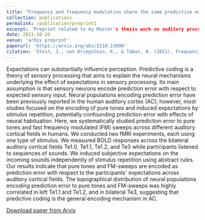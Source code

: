 ```yaml
---
title: "Frequency and frequency modulation share the same predictive encoding mechanisms in human auditory cortex"
collection: publications
permalink: /publication/preprint1
excerpt: 'Preprint related to my Master's thesis work on auditory processing.'
date: 2021-10-26
venue: 'arXiv preprint'
paperurl: 'https://arxiv.org/abs/2110.13690'
citation: 'Stein, J., von Kriegstein, K., & Tabas, A. (2021). Frequency and frequency modulation share the same predictive encoding mechanisms in human auditory cortex. &quot; <i>Journal 1</i>. 1(3).'
---
```

Expectations can substantially influence perception. Predictive coding is a theory of sensory processing that aims to explain the neural mechanisms underlying the effect of expectations in sensory processing. Its main assumption is that sensory neurons encode prediction error with respect to expected sensory input. Neural populations encoding prediction error have been previously reported in the human auditory cortex (AC); however, most studies focused on the encoding of pure tones and induced expectations by stimulus repetition, potentially confounding prediction error with effects of neural habituation. Here, we systematically studied prediction error to pure tones and fast frequency modulated (FM) sweeps across different auditory cortical fields in humans. We conducted two fMRI experiments, each using one type of stimulus. We measured BOLD responses across the bilateral auditory cortical fields Te1.0, Te1.1, Te1.2, and Te3 while participants listened to sequences of sounds. We induced subjective expectations on the incoming sounds independently of stimulus repetition using abstract rules. Our results indicate that pure tones and FM-sweeps are encoded as prediction error with respect to the participants' expectations across auditory cortical fields. The topographical distribution of neural populations encoding prediction error to pure tones and FM-sweeps was highly correlated in left Te1.1 and Te1.2, and in bilateral Te3, suggesting that predictive coding is the general encoding mechanism in AC.

[Download paper from Arvix](https://arxiv.org/abs/2110.13690)
